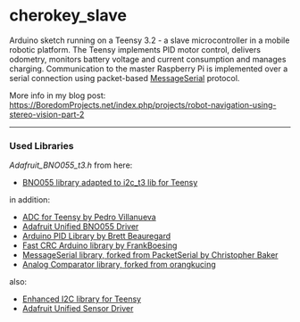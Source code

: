 # cherokey_slave
Arduino sketch running on a Teensy 3.2 - a slave microcontroller in a mobile robotic platform. The Teensy implements PID motor control, delivers odometry, monitors battery voltage and current consumption and manages charging. 
Communication to the master Raspberry Pi is implemented over a serial connection using packet-based [MessageSerial](https://github.com/icboredman/PacketSerial/tree/MessageSerial) protocol. 

More info in my blog post: https://BoredomProjects.net/index.php/projects/robot-navigation-using-stereo-vision-part-2

---
### Used Libraries
*Adafruit_BNO055_t3.h* from here:
- [BNO055 library adapted to i2c_t3 lib for Teensy](https://forums.adafruit.com/viewtopic.php?f=19&t=92153)

in addition:
- [ADC for Teensy by Pedro Villanueva](https://github.com/pedvide/ADC)
- [Adafruit Unified BNO055 Driver](https://github.com/adafruit/Adafruit_BNO055)
- [Arduino PID Library by Brett Beauregard](https://github.com/br3ttb/Arduino-PID-Library)
- [Fast CRC Arduino library by FrankBoesing](https://github.com/FrankBoesing/FastCRC)
- [MessageSerial library, forked from PacketSerial by Christopher Baker](https://github.com/icboredman/PacketSerial)
- [Analog Comparator library, forked from orangkucing](https://github.com/icboredman/analogComp)

also:
- [Enhanced I2C library for Teensy](https://github.com/nox771/i2c_t3.git)
- [Adafruit Unified Sensor Driver](https://github.com/adafruit/Adafruit_Sensor.git)
